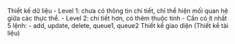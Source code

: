 Thiết kế dữ liệu
	- Level 1: chưa có thông tin chi tiết, chỉ thể hiện mối quan hệ giữa các thực thể.
	- Level 2: chi tiết hơn, có thêm thuộc tính
	- Cần có ít nhất 5 lệnh:
		- add, update, delete, queue1, queue2
Thiết kế giao diện (Thiết kế tài liệu)
